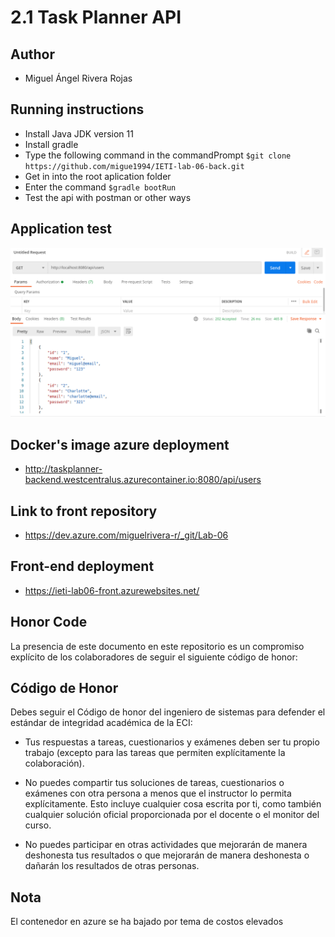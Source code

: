 # 2.1 Task Planner API

## Author

- Miguel Ángel Rivera Rojas

## Running instructions

- Install Java JDK version 11
- Install gradle
- Type the following command in the commandPrompt ``$git clone https://github.com/migue1994/IETI-lab-06-back.git``
- Get in into the root aplication folder
- Enter the command ``$gradle bootRun``
- Test the api with postman or other ways

## Application test

![](img/1.png)


## Docker's image azure deployment

- http://taskplanner-backend.westcentralus.azurecontainer.io:8080/api/users

## Link to front repository

- https://dev.azure.com/miguelrivera-r/_git/Lab-06

## Front-end deployment

- https://ieti-lab06-front.azurewebsites.net/


## Honor Code

La presencia de este documento en este repositorio es un compromiso explícito de los colaboradores de seguir el siguiente código de honor:

Código de Honor
------
Debes seguir el Código de honor del ingeniero de sistemas para defender el estándar de integridad académica de la ECI:

- Tus respuestas a tareas, cuestionarios y exámenes deben ser tu propio trabajo (excepto para las tareas que permiten explícitamente la colaboración).

- No puedes compartir tus soluciones de tareas, cuestionarios o exámenes con otra persona a menos que el instructor lo permita explícitamente. Esto incluye cualquier cosa escrita por ti, como también cualquier solución oficial proporcionada por el docente o el monitor del curso.

- No puedes participar en otras actividades que mejorarán de manera deshonesta tus resultados o que mejorarán de manera deshonesta o dañarán los resultados de otras personas.

## Nota

El contenedor en azure se ha bajado por tema de costos elevados

